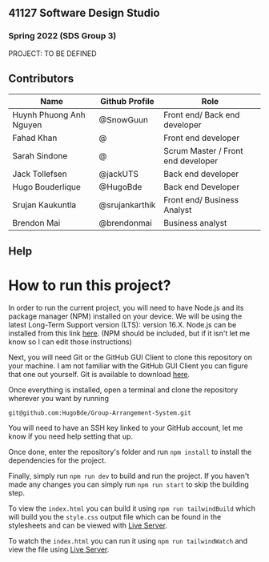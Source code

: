 ## 41127 Software Design Studio

### Spring 2022 (SDS Group 3)

PROJECT: TO BE DEFINED

## Contributors
Name | Github Profile | Role
-----|----------------|------
Huynh Phuong Anh Nguyen | @SnowGuun | Front end/ Back end developer
Fahad Khan | @ | Front end developer
Sarah Sindone | @ |Scrum Master / Front end developer
Jack Tollefsen | @jackUTS | Back end developer
Hugo Bouderlique | @HugoBde | Back end Developer
Srujan Kaukuntla | @srujankarthik | Front end/ Business Analyst
Brendon Mai | @brendonmai | Business analyst

## Help
# How to run this project?
In order to run the current project, you will need to have Node.js and its package manager (NPM) installed on your device. We will be using the latest Long-Term Support version (LTS): version 16.X.
Node.js can be installed from this link [here](https://nodejs.org/en). (NPM should be included, but if it isn't let me know so I can edit those instructions)

Next, you will need Git or the GitHub GUI Client to clone this repository on your machine. I am not familiar with the GitHub GUI Client you can figure that one out yourself. Git is available to download [here](https://git-scm.com/downloads).

Once everything is installed, open a terminal and clone the repository wherever you want by running
```
git@github.com:HugoBde/Group-Arrangement-System.git
```
You will need to have an SSH key linked to your GitHub account, let me know if you need help setting that up.

Once done, enter the repository's folder and run `npm install` to install the dependencies for the project.

Finally, simply run `npm run dev` to build and run the project. If you haven't made any changes you can simply run `npm run start` to skip the building step.  

To view the `index.html` you can build it using `npm run tailwindBuild` which will build you the `style.css` output file which can be found in the stylesheets and can be viewed with [Live Server](https://marketplace.visualstudio.com/items?itemName=ritwickdey.LiveServer). 

To watch the `index.html` you can run it using `npm run tailwindWatch` and view the file using [Live Server](https://marketplace.visualstudio.com/items?itemName=ritwickdey.LiveServer).
